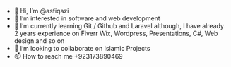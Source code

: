 - 👋 Hi, I’m @asfiqazi
- 👀 I’m interested in software and web development
- 🌱 I’m currently learning Git / Github and Laravel although, I have already 2 years experience on Fiverr  Wix, Wordpress, Presentations, C#, Web design and so on  
- 💞️ I’m looking to collaborate on Islamic Projects
- 📫 How to reach me +923173890469

<!---
asfiqazi/asfiqazi is a ✨ special ✨ repository because its `README.md` (this file) appears on your GitHub profile.
You can click the Preview link to take a look at your changes.
--->
